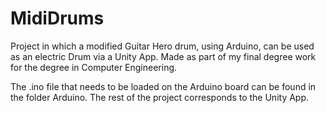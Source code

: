 # MidiDrums
Project in which a modified Guitar Hero drum, using Arduino, can be used as an electric Drum via a Unity App. Made as part of my final degree work for the degree in Computer Engineering.

The .ino file that needs to be loaded on the Arduino board can be found in the folder Arduino.
The rest of the project corresponds to the Unity App.
